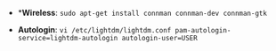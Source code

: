 + ***Wireless**: `sudo apt-get install connman connman-dev connman-gtk`

+ **Autologin**:
`
vi /etc/lightdm/lightdm.conf
pam-autologin-service=lightdm-autologin
autologin-user=USER
`
